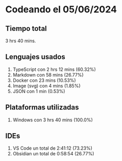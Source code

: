 # Codeando el 05/06/2024

## Tiempo total
3 hrs 40 mins.

## Lenguajes usados
1. TypeScript con 2 hrs 12 mins (60.32%)
1. Markdown con 58 mins (26.77%)
1. Docker con 23 mins (10.53%)
1. Image (svg) con 4 mins (1.85%)
1. JSON con 1 min (0.53%)

## Plataformas utilizadas
1. Windows con 3 hrs 40 mins (100.0%)

## IDEs
1. VS Code un total de 2:41:12 (73.23%)
1. Obsidian un total de 0:58:54 (26.77%)
